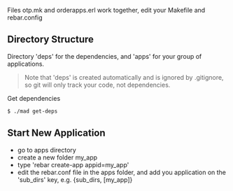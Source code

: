 

Files otp.mk and orderapps.erl work together, edit your Makefile and 
rebar.config 

Directory Structure
-------------------

Directory 'deps' for the dependencies, and 'apps' for your group 
of applications. 

> Note that 'deps' is created automatically and 
> is ignored by .gitignore, so git will only track your code, not 
> dependencies. 



Get dependencies 

``` bash
$ ./mad get-deps
```



Start New Application
---------------------

* go to apps directory
* create a new folder my_app
* type 'rebar create-app appid=my_app'
* edit the rebar.conf file in the apps folder, and add you application on the
  'sub_dirs' key, e.g. {sub_dirs, [my_app]} 


